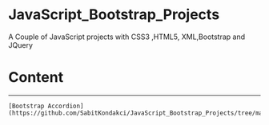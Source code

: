 # JavaScript_Bootstrap_Projects
A Couple of JavaScript projects with CSS3 ,HTML5, XML,Bootstrap and JQuery 

# Content
---
    [Bootstrap Accordion](https://github.com/SabitKondakci/JavaScript_Bootstrap_Projects/tree/main/BootstrapAccordion)
